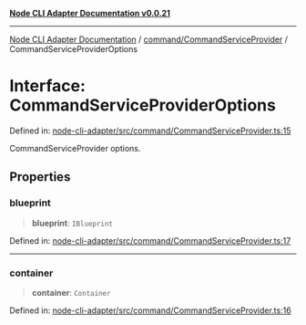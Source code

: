 [**Node CLI Adapter Documentation v0.0.21**](../../../README.md)

***

[Node CLI Adapter Documentation](../../../modules.md) / [command/CommandServiceProvider](../README.md) / CommandServiceProviderOptions

# Interface: CommandServiceProviderOptions

Defined in: [node-cli-adapter/src/command/CommandServiceProvider.ts:15](https://github.com/stonemjs/node-cli-adapter/blob/4ca37b2b0c5fee68c5c4db257f745b084b64de79/src/command/CommandServiceProvider.ts#L15)

CommandServiceProvider options.

## Properties

### blueprint

> **blueprint**: `IBlueprint`

Defined in: [node-cli-adapter/src/command/CommandServiceProvider.ts:17](https://github.com/stonemjs/node-cli-adapter/blob/4ca37b2b0c5fee68c5c4db257f745b084b64de79/src/command/CommandServiceProvider.ts#L17)

***

### container

> **container**: `Container`

Defined in: [node-cli-adapter/src/command/CommandServiceProvider.ts:16](https://github.com/stonemjs/node-cli-adapter/blob/4ca37b2b0c5fee68c5c4db257f745b084b64de79/src/command/CommandServiceProvider.ts#L16)

